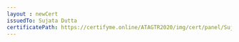 ```yaml
--- 
layout : newCert 
issuedTo: Sujata Dutta
certificatePath: https://certifyme.online/ATAGTR2020/img/cert/panel/SujataDutta_83f86.png
--- 
```

